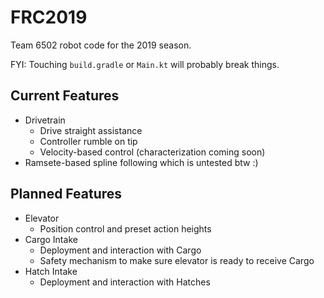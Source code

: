 # FRC2019
Team 6502 robot code for the 2019 season.

FYI: Touching `build.gradle` or `Main.kt` will probably break things.

## Current Features
- Drivetrain
  - Drive straight assistance
  - Controller rumble on tip
  - Velocity-based control (characterization coming soon)
- Ramsete-based spline following which is untested btw :)

## Planned Features
- Elevator
  - Position control and preset action heights
- Cargo Intake
  - Deployment and interaction with Cargo
  - Safety mechanism to make sure elevator is ready to receive Cargo
- Hatch Intake
  - Deployment and interaction with Hatches
